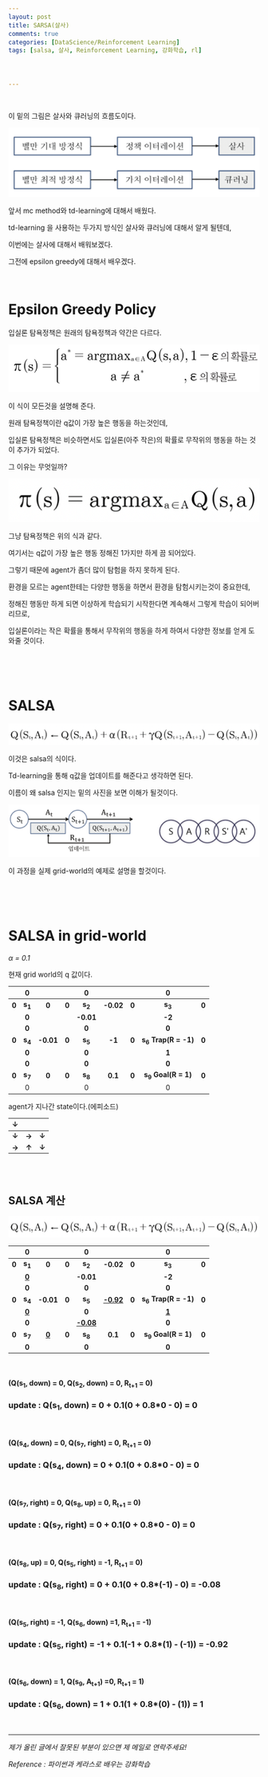 ```yaml
---
layout: post
title: SARSA(살사)
comments: true
categories: [DataScience/Reinforcement Learning]
tags: [salsa, 살사, Reinforcement Learning, 강화학습, rl]



---
```


<br/>

이 밑의 그림은 살사와 큐러닝의 흐름도이다.

![2021-10-18-rlpost9-01.png](https://github.com/aLVINlEE9/aLVINlEE9.github.io/blob/master/assets/img/DS-Reinforcement%20Learning/2021-10-18-rlpost9-01.png?raw=true)

앞서 mc method와 td-learning에 대해서 배웠다.

td-learning 을 사용하는 두가지 방식인 살사와 큐러닝에 대해서 알게 될텐데,

이번에는 살사에 대해서 배워보겠다.

그전에 epsilon greedy에 대해서 배우겠다.



<br/>



# Epsilon Greedy Policy

입실론 탐욕정책은 원래의 탐욕정책과 약간은 다르다.

![2021-10-18-rlpost9-03.png](https://github.com/aLVINlEE9/aLVINlEE9.github.io/blob/master/assets/img/DS-Reinforcement%20Learning/2021-10-18-rlpost9-03.png?raw=true)

이 식이 모든것을 설명해 준다.

원래 탐욕정책이란 q값이 가장 높은 행동을 하는것인데,

입실론 탐욕정책은 비슷하면서도 입실론(아주 작은)의 확률로 무작위의 행동을 하는 것이 추가가 되었다.

그 이유는 무엇일까?

![2021-10-18-rlpost9-02.png](https://github.com/aLVINlEE9/aLVINlEE9.github.io/blob/master/assets/img/DS-Reinforcement%20Learning/2021-10-18-rlpost9-02.png?raw=true)

그냥 탐욕정책은 위의 식과 같다.

여기서는 q값이 가장 높은 행동 정해진 1가지만 하게 끔 되어있다.

그렇기 때문에 agent가 좀더 많이 탐험을 하지 못하게 된다.

환경을 모르는 agent한테는 다양한 행동을 하면서 환경을 탐험시키는것이 중요한데,

정해진 행동만 하게 되면 이상하게 학습되기 시작한다면 계속해서 그렇게 학습이 되어버리므로,

입실론이라는 작은 확률을 통해서 무작위의 행동을 하게 하여서 다양한 정보를 얻게 도와줄 것이다.

<br/>

<br/>

<br/>

# SALSA

![2021-10-18-rlpost9-04.png](https://github.com/aLVINlEE9/aLVINlEE9.github.io/blob/master/assets/img/DS-Reinforcement%20Learning/2021-10-18-rlpost9-04.png?raw=true)

이것은 salsa의 식이다.

Td-learning을 통해 q값을 업데이트를 해준다고 생각하면 된다.

이름이 왜 salsa 인지는 밑의 사진을 보면 이해가 될것이다.

![2021-10-18-rlpost9-05.png](https://github.com/aLVINlEE9/aLVINlEE9.github.io/blob/master/assets/img/DS-Reinforcement%20Learning/2021-10-18-rlpost9-05.png?raw=true)

이 과정을 실제 grid-world의 예제로 설명을 할것이다.

<br/>

<br/>

<br/>

# SALSA in grid-world

*α = 0.1*

현재 grid world의 q 값이다.

|       |         0         |           |       |         0         |           |       |               0                |       |
| :---: | :---------------: | :-------: | :---: | :---------------: | :-------: | :---: | :----------------------------: | :---: |
| **0** | **s<sub>1</sub>** |   **0**   | **0** | **s<sub>2</sub>** | **-0.02** | **0** |       **s<sub>3</sub>**        | **0** |
|       |       **0**       |           |       |     **-0.01**     |           |       |             **-2**             |       |
|       |       **0**       |           |       |       **0**       |           |       |             **0**              |       |
| **0** | **s<sub>4</sub>** | **-0.01** | **0** | **s<sub>5</sub>** |  **-1**   | **0** | **s<sub>6</sub> Trap(R = -1)** | **0** |
|       |       **0**       |           |       |       **0**       |           |       |             **1**              |       |
|       |       **0**       |           |       |       **0**       |           |       |             **0**              |       |
| **0** | **s<sub>7</sub>** |   **0**   | **0** | **s<sub>8</sub>** |  **0.1**  | **0** | **s<sub>9</sub>  Goal(R = 1)** | **0** |
|       |         0         |           |       |         0         |           |       |               0                |       |

agent가 지나간 state이다.(에피소드)

|   ↓   |       |       |
| :---: | :---: | :---: |
| **↓** | **→** | **↓** |
| **→** | **↑** | **↓** |

<br/>

<br/>

## SALSA 계산

![2021-10-18-rlpost9-04.png](https://github.com/aLVINlEE9/aLVINlEE9.github.io/blob/master/assets/img/DS-Reinforcement%20Learning/2021-10-18-rlpost9-04.png?raw=true)

|       |         0         |              |       |         0         |                  |       |               0                |       |
| :---: | :---------------: | :----------: | :---: | :---------------: | :--------------: | :---: | :----------------------------: | :---: |
| **0** | **s<sub>1</sub>** |    **0**     | **0** | **s<sub>2</sub>** |    **-0.02**     | **0** |       **s<sub>3</sub>**        | **0** |
|       |   **<u>0</u>**    |              |       |     **-0.01**     |                  |       |             **-2**             |       |
|       |       **0**       |              |       |       **0**       |                  |       |             **0**              |       |
| **0** | **s<sub>4</sub>** |  **-0.01**   | **0** | **s<sub>5</sub>** | **<u>-0.92</u>** | **0** | **s<sub>6</sub> Trap(R = -1)** | **0** |
|       |   **<u>0</u>**    |              |       |       **0**       |                  |       |          **<u>1</u>**          |       |
|       |       **0**       |              |       | **<u>-0.08</u>**  |                  |       |             **0**              |       |
| **0** | **s<sub>7</sub>** | **<u>0</u>** | **0** | **s<sub>8</sub>** |     **0.1**      | **0** | **s<sub>9</sub>  Goal(R = 1)** | **0** |
|       |       **0**       |              |       |       **0**       |                  |       |             **0**              |       |

<br/>

#### (Q(s<sub>1</sub>, down) = 0, Q(s<sub>2</sub>, down) = 0, R<sub>t+1</sub> = 0)

### update : Q(s<sub>1</sub>, down) = 0 + 0.1(0 + 0.8*0 - 0) = 0

<br/>

#### (Q(s<sub>4</sub>, down) = 0, Q(s<sub>7</sub>, right) = 0, R<sub>t+1</sub> = 0)

### update : Q(s<sub>4</sub>, down) = 0 + 0.1(0 + 0.8*0 - 0) = 0

<br/>

#### (Q(s<sub>7</sub>, right) = 0, Q(s<sub>8</sub>, up) = 0, R<sub>t+1</sub> = 0)

### update : Q(s<sub>7</sub>, right) = 0 + 0.1(0 + 0.8*0 - 0) = 0

<br/>

#### (Q(s<sub>8</sub>, up) = 0, Q(s<sub>5</sub>, right) = -1, R<sub>t+1</sub> = 0)

### update : Q(s<sub>8</sub>, right) = 0 + 0.1(0 + 0.8*(-1) - 0) = -0.08

<br/>

#### (Q(s<sub>5</sub>, right) = -1, Q(s<sub>6</sub>, down) =1, R<sub>t+1</sub> = -1)

### update : Q(s<sub>5</sub>, right) = -1 + 0.1(-1 + 0.8*(1) - (-1)) = -0.92

<br/>

#### (Q(s<sub>6</sub>, down) = 1, Q(s<sub>9</sub>, A<sub>t+1</sub>) =0, R<sub>t+1</sub> = 1)

### update : Q(s<sub>6</sub>, down) = 1 + 0.1(1 + 0.8*(0) - (1)) = 1

<br/>

------

*제가 올린 글에서 잘못된 부분이 있으면 제 메일로 연락주세요!*

*Reference : 파이썬과 케라스로 배우는 강화학습*